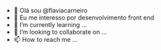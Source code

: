 - 👋 Olá sou @flaviacarneiro
- 👀 Eu me interesso por desenvolvimento front end
- 🌱 I’m currently learning ...
- 💞️ I’m looking to collaborate on ...
- 📫 How to reach me ...

<!---
flaviacarneiro/flaviacarneiro is a ✨ special ✨ repository because its `README.md` (this file) appears on your GitHub profile.
You can click the Preview link to take a look at your changes.
--->
